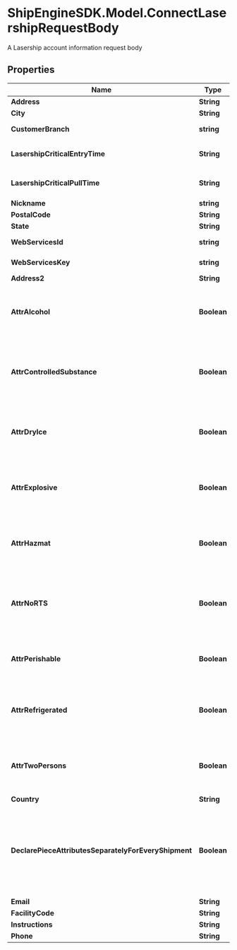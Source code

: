 # ShipEngineSDK.Model.ConnectLasershipRequestBody
A Lasership account information request body

## Properties

Name | Type | Description | Notes
------------ | ------------- | ------------- | -------------
**Address** | **String** | Address | 
**City** | **String** | City | 
**CustomerBranch** | **string** | Customer Branch | 
**LasershipCriticalEntryTime** | **String** | Critical Entry Time (local time) | 
**LasershipCriticalPullTime** | **String** | Critical Pull Time (local time) | 
**Nickname** | **string** | Nickname | 
**PostalCode** | **String** | PostalCode | 
**State** | **String** | State | 
**WebServicesId** | **string** | Web Service ID (WSID) | 
**WebServicesKey** | **string** | Web Service Key (WSKey) | 
**Address2** | **String** | Address2 | [optional] 
**AttrAlcohol** | **Boolean** | Set this to true if your shipments will always contain Alcohol | [optional] 
**AttrControlledSubstance** | **Boolean** | Set this to true if your shipments will always contain Controlled Substances | [optional] 
**AttrDryIce** | **Boolean** | Set this to true if your shipments will always contain DryIce | [optional] 
**AttrExplosive** | **Boolean** | Set this to true if your shipments will always contain Explosives | [optional] 
**AttrHazmat** | **Boolean** | Set this to true if your shipments will always contain Hazmat | [optional] 
**AttrNoRTS** | **Boolean** | Set this to true if your shipments will always use \&quot;No Return To Sender\&quot; | [optional] 
**AttrPerishable** | **Boolean** | Set this to true if your shipments will always be Perishable | [optional] 
**AttrRefrigerated** | **Boolean** | Set this to true if your shipments will always require Refrigeration | [optional] 
**AttrTwoPersons** | **Boolean** | Set this to true if your shipments will always require Two Persons | [optional] 
**Country** | **String** | Country | [optional] 
**DeclarePieceAttributesSeparatelyForEveryShipment** | **Boolean** | Declare piece attributes separately for every shipment, overrides individual attribute below. | [optional] 
**Email** | **String** | Email | [optional] 
**FacilityCode** | **String** | Facility Code | [optional] 
**Instructions** | **String** | Instructions | [optional] 
**Phone** | **String** | Phone | [optional] 

